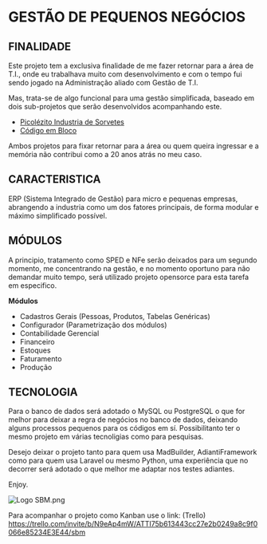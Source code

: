 

# GESTÃO DE PEQUENOS NEGÓCIOS


## FINALIDADE
Este projeto tem a exclusiva finalidade de me fazer retornar para a área de T.I., onde eu trabalhava muito com desenvolvimento e com o tempo fui sendo jogado na Administração aliado com Gestão de T.I.

Mas, trata-se de algo funcional para uma gestão simplificada, baseado em dois sub-projetos que serão desenvolvidos acompanhando este.

- [Picolézito Industria de Sorvetes](https://github.com/emersonmuniz/ICI/)
- [Código em Bloco](https://github.com/emersonmuniz/codigo-em-bloco)

Ambos projetos para fixar retornar para a área ou quem queira ingressar e a memória não contribui como a 20 anos atrás no meu caso.

## CARACTERISTICA

ERP (Sistema Integrado de Gestão) para micro e pequenas empresas, abrangendo a industria como um dos fatores principais, de forma modular e máximo simplificado possível.

## MÓDULOS
A principio, tratamento como SPED e NFe serão deixados para um segundo momento, me concentrando na gestão, e no momento oportuno para não demandar muito tempo, será utilizado projeto opensorce para esta tarefa em especifico.

**Módulos**
- Cadastros Gerais (Pessoas, Produtos, Tabelas Genéricas)
- Configurador (Parametrização dos módulos)
- Contabilidade Gerencial
- Financeiro
- Estoques
- Faturamento
- Produção

## TECNOLOGIA

Para o banco de dados será adotado o MySQL ou PostgreSQL o que for melhor para deixar a regra de negócios no banco de dados, deixando alguns processos pequenos para os códigos em sí. Possibilitanto ter o mesmo projeto em várias tecnoligias como para pesquisas.

Desejo deixar o projeto tanto para quem usa MadBuilder, AdiantiFramework como para quem usa Laravel ou mesmo Python, uma experiência que no decorrer será adotado o que melhor me adaptar nos testes adiantes.

Enjoy.


![Logo SBM.png](https://github.com/emersonmuniz/SBM/blob/main/images/SBM%20Logo.png)

Para acompanhar o projeto como Kanban use o link: (Trello)
https://trello.com/invite/b/N9eAp4mW/ATTI75b613443cc27e2b0249a8c9f0066e85234E3E44/sbm
